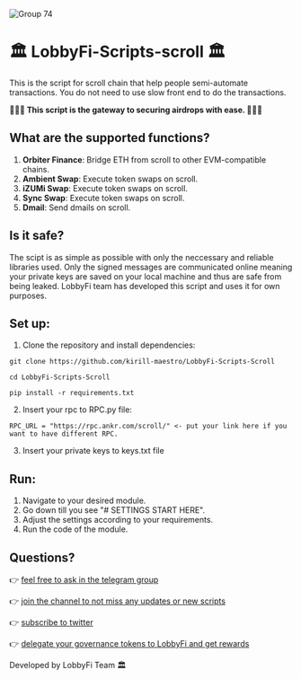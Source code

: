 ![Group 74](https://github.com/kirill-maestro/LobbyFi-Scripts-Scroll/assets/69819227/bb061749-2f61-49e3-8d9c-97ad809190a2)

# 🏛️ LobbyFi-Scripts-scroll 🏛️
This is the script for scroll chain that help people semi-automate transactions. 
You do not need to use slow front end to do the transactions. 

**🎣🎣🎣 This script is the gateway to securing airdrops with ease. 🎣🎣🎣**

## What are the supported functions?
1. **Orbiter Finance**: Bridge ETH from scroll to other EVM-compatible chains.
2. **Ambient Swap**: Execute token swaps on scroll.
3. **iZUMi Swap**: Execute token swaps on scroll.
4. **Sync Swap**: Execute token swaps on scroll.
5. **Dmail**: Send dmails on scroll. 

## Is it safe? 
The scipt is as simple as possible with only the neccessary and reliable libraries used. Only the signed messages are communicated online meaning your private keys are saved on your local machine and thus are safe from being leaked. LobbyFi team has developed this script and uses it for own purposes. 


## Set up:

1. Clone the repository and install dependencies:
```
git clone https://github.com/kirill-maestro/LobbyFi-Scripts-Scroll

cd LobbyFi-Scripts-Scroll

pip install -r requirements.txt

```

2. Insert your rpc to RPC.py file:
```
RPC_URL = "https://rpc.ankr.com/scroll/" <- put your link here if you want to have different RPC.
```

3. Insert your private keys to keys.txt file


## Run: 

1. Navigate to your desired module.
2. Go down till you see "# SETTINGS START HERE".
3. Adjust the settings according to your requirements.
4. Run the code of the module.

## Questions? 

👉 [feel free to ask in the telegram group](https://t.me/lobbyfichat)

👉 [join the channel to not miss any updates or new scripts](https://t.me/lobbyfi)

👉 [subscribe to twitter](https://twitter.com/lobbyfinance)

👉 [delegate your governance tokens to LobbyFi and get rewards](https://lobbyfi.xyz)


Developed by LobbyFi Team 🏛️
